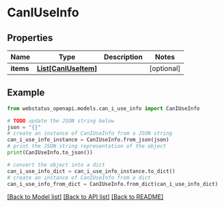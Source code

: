 # CanIUseInfo


## Properties

Name | Type | Description | Notes
------------ | ------------- | ------------- | -------------
**items** | [**List[CanIUseItem]**](CanIUseItem.md) |  | [optional] 

## Example

```python
from webstatus_openapi.models.can_i_use_info import CanIUseInfo

# TODO update the JSON string below
json = "{}"
# create an instance of CanIUseInfo from a JSON string
can_i_use_info_instance = CanIUseInfo.from_json(json)
# print the JSON string representation of the object
print(CanIUseInfo.to_json())

# convert the object into a dict
can_i_use_info_dict = can_i_use_info_instance.to_dict()
# create an instance of CanIUseInfo from a dict
can_i_use_info_from_dict = CanIUseInfo.from_dict(can_i_use_info_dict)
```
[[Back to Model list]](../README.md#documentation-for-models) [[Back to API list]](../README.md#documentation-for-api-endpoints) [[Back to README]](../README.md)


